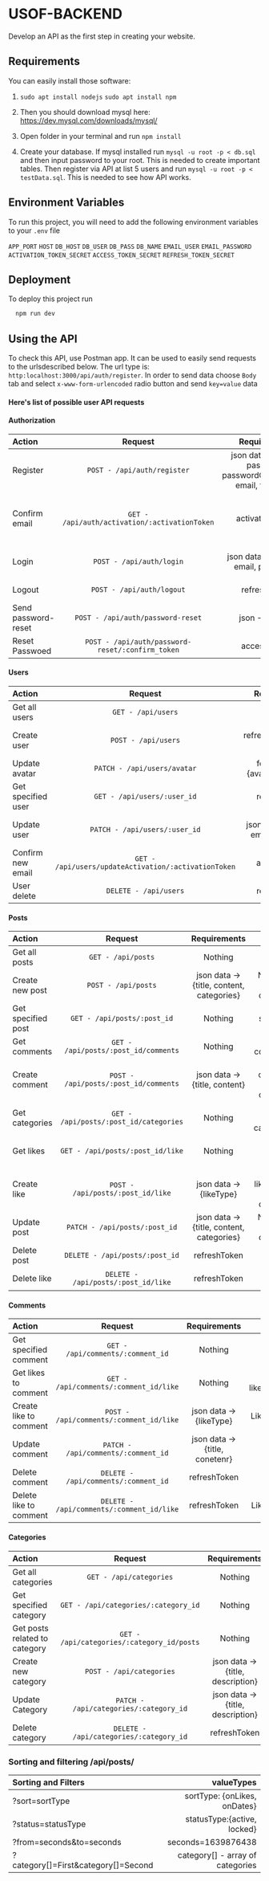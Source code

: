 
# USOF-BACKEND

Develop an API as the first step in creating your website.

## Requirements

You can easily install those software:

1. `sudo apt install nodejs`
`sudo apt install npm`

2. Then you should download mysql here: 
https://dev.mysql.com/downloads/mysql/

3. Open folder in your terminal and run `npm install`

4. Create your database. If mysql installed run `mysql -u root -p < db.sql` and then input password to your root. This is needed to create important tables. Then register via API at list 5 users and run `mysql -u root -p < testData.sql`. This is needed to see how API works.
## Environment Variables

To run this project, you will need to add the following environment variables to your `.env` file

`APP_PORT`
`HOST`
`DB_HOST`
`DB_USER`
`DB_PASS`
`DB_NAME`
`EMAIL_USER`
`EMAIL_PASSWORD`
`ACTIVATION_TOKEN_SECRET`
`ACCESS_TOKEN_SECRET`
`REFRESH_TOKEN_SECRET`
## Deployment

To deploy this project run

```bash
  npm run dev
```


## Using the API

To check this API, use Postman app. It can be used to easily send requests to the urlsdescribed below. The url type is: `http:localhost:3000/api/auth/register`. In order to send data choose `Body` tab and select `x-www-form-urlencoded` radio button and send `key=value` data

#### Here's list of possible user API requests

#### Authorization

| Action | Request | Requirements | Result |
| :- | :-: | :-: | :-: | 
|Register|`POST - /api/auth/register`|json data -> {login, password, passwordConfirmation, email, fullName}|Token send to email|
|Confirm email|`GET - /api/auth/activation/:activationToken`|activation token| Email confirmed, user saved in database |
|Login|`POST - /api/auth/login`|json data -> {login or email, password}|Refresh token returned|
|Logout|`POST - /api/auth/logout`| refreshToken |Clear all cookie|
|Send password-reset|`POST - /api/auth/password-reset`|json -> {email}|Confirm new email|
|Reset Passwoed|`POST - /api/auth/password-reset/:confirm_token`|access token|Email changed|

#### Users

| Action | Request | Requirements | Result |
| :- | :-: | :-: | :-: | 
|Get all users|`GET - /api/users`| Nothing |Show all users|
|Create user|`POST - /api/users`|refreshToken(admin only)|New user saved in database|
|Update avatar|`PATCH - /api/users/avatar`|form-data -> {avatar(.png .jpg)}|User photo updated|
|Get specified user|`GET - /api/users/:user_id`|refreshToken|Specified user displayed|
|Update user|`PATCH - /api/users/:user_id`|json data -> {login, email, fullName}|Confirmation sent to the new email|
|Confirm new email|`GET - /api/users/updateActivation/:activationToken`| access token |Email updated|
|User delete|`DELETE - /api/users`|refreshToken|User deleted|

#### Posts

| Action | Request | Requirements | Result |
| :- | :-: | :-: | -:| 
|Get all posts|`GET - /api/posts`|Nothing|Show all posts|
|Create new post|`POST - /api/posts`|json data -> {title, content, categories}|New post saved in database|
|Get specified post|`GET - /api/posts/:post_id`|Nothing|Show specified post|
|Get comments|`GET - /api/posts/:post_id/comments`|Nothing|Show all comments|
|Create comment|`POST - /api/posts/:post_id/comments`|json data -> {title, content}|New comment saved in database|
|Get categories|`GET - /api/posts/:post_id/categories`|Nothing|Show all post categories|
|Get likes|`GET - /api/posts/:post_id/like`|Nothing|Show all likes to post|
|Create like|`POST - /api/posts/:post_id/like`|json data -> {likeType}|New like/dislike saved in database|
|Update post|`PATCH - /api/posts/:post_id`|json data -> {title, content, categories}|New user saved in database|
|Delete post|`DELETE - /api/posts/:post_id`|refreshToken|Post deleted|
|Delete like|`DELETE - /api/posts/:post_id/like`|refreshToken|Like deleted|

#### Comments

| Action | Request | Requirements | Result |
| :- | :-: | :-: | -:| 
|Get specified comment|`GET - /api/comments/:comment_id`|Nothing|Show specified comment|
|Get likes to comment|`GET - /api/comments/:comment_id/like`|Nothing|Show all likes/dislikes|
|Create like to comment|`POST - /api/comments/:comment_id/like`|json data -> {likeType}|Like created|
|Update comment|`PATCH - /api/comments/:comment_id`|json data -> {title, conetenr}|Comment updated|
|Delete comment|`DELETE - /api/comments/:comment_id`|refreshToken|Comment deleted|
|Delete like to comment|`DELETE - /api/comments/:comment_id/like`|refreshToken|Like deleted|

#### Categories

| Action | Request | Requirements | Result |
| :- | :-: | :-: | -:| 
|Get all categories|`GET - /api/categories`|Nothing|Show all categories|
|Get specified category|`GET - /api/categories/:category_id`|Nothing|Show specified category|
|Get posts related to category|`GET - /api/categories/:category_id/posts`|Nothing|Show category posts |
|Create new category|`POST - /api/categories`|json data -> {title, description}|Category created|
|Update Category|`PATCH - /api/categories/:category_id`|json data -> {title, description}|Category updated|
|Delete category|`DELETE - /api/categories/:category_id`|refreshToken|Category deleted|

### Sorting and filtering **/api/posts/**

| Sorting and Filters | valueTypes |
| :------------ | ---------------:| 
| ?sort=sortType | sortType: {onLikes, onDates} | 
| ?status=statusType | statusType:{active, locked} | 
| ?from=seconds&to=seconds | seconds=1639876438 |  
| ?category[]=First&category[]=Second | category[] - array of categories |  
